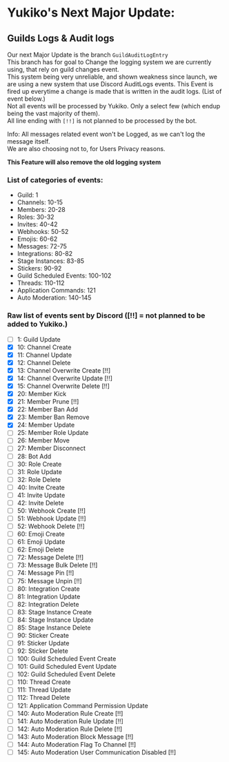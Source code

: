 # Yukiko's Next Major Update: 

## Guilds Logs & Audit logs
Our next Major Update is the branch `GuildAuditLogEntry`  
This branch has for goal to Change the logging system we are currently using, that rely on guild changes event.  
This system being very unreliable, and shown weakness since launch, we are using a new system that use Discord AuditLogs events.
This Event is fired up everytime a change is made that is written in the audit logs. (List of event below.)  
Not all events will be processed by Yukiko. Only a select few (which endup being the vast majority of them).  
All line ending with `[!!]` is not planned to be processed by the bot.  
  
Info: All messages related event won't be Logged, as we can't log the message itself.  
We are also choosing not to, for Users Privacy reasons.  
  
**This Feature will also remove the old logging system**

### List of categories of events: 
 + Guild: 1
 + Channels: 10-15
 + Members: 20-28
 + Roles: 30-32
 + Invites: 40-42
 + Webhooks: 50-52
 + Emojis: 60-62
 + Messages: 72-75
 + Integrations: 80-82
 + Stage Instances: 83-85
 + Stickers: 90-92
 + Guild Scheduled Events: 100-102
 + Threads: 110-112
 + Application Commands: 121
 + Auto Moderation: 140-145

### Raw list of events sent by Discord ([!!] = not planned to be added to Yukiko.)

- [ ] 1: Guild Update
- [x] 10: Channel Create
- [x] 11: Channel Update
- [x] 12: Channel Delete
- [x] 13: Channel Overwrite Create [!!]
- [x] 14: Channel Overwrite Update [!!]
- [x] 15: Channel Overwrite Delete [!!]
- [x] 20: Member Kick
- [x] 21: Member Prune [!!]
- [x] 22: Member Ban Add
- [x] 23: Member Ban Remove
- [x] 24: Member Update
- [ ] 25: Member Role Update
- [ ] 26: Member Move
- [ ] 27: Member Disconnect
- [ ] 28: Bot Add
- [ ] 30: Role Create
- [ ] 31: Role Update
- [ ] 32: Role Delete
- [ ] 40: Invite Create
- [ ] 41: Invite Update
- [ ] 42: Invite Delete
- [ ] 50: Webhook Create [!!]
- [ ] 51: Webhook Update [!!]
- [ ] 52: Webhook Delete [!!]
- [ ] 60: Emoji Create
- [ ] 61: Emoji Update
- [ ] 62: Emoji Delete
- [ ] 72: Message Delete [!!]
- [ ] 73: Message Bulk Delete [!!]
- [ ] 74: Message Pin [!!]
- [ ] 75: Message Unpin [!!]
- [ ] 80: Integration Create
- [ ] 81: Integration Update
- [ ] 82: Integration Delete
- [ ] 83: Stage Instance Create
- [ ] 84: Stage Instance Update
- [ ] 85: Stage Instance Delete
- [ ] 90: Sticker Create
- [ ] 91: Sticker Update
- [ ] 92: Sticker Delete
- [ ] 100: Guild Scheduled Event Create
- [ ] 101: Guild Scheduled Event Update
- [ ] 102: Guild Scheduled Event Delete
- [ ] 110: Thread Create
- [ ] 111: Thread Update
- [ ] 112: Thread Delete
- [ ] 121: Application Command Permission Update
- [ ] 140: Auto Moderation Rule Create [!!]
- [ ] 141: Auto Moderation Rule Update [!!]
- [ ] 142: Auto Moderation Rule Delete [!!]
- [ ] 143: Auto Moderation Block Message [!!]
- [ ] 144: Auto Moderation Flag To Channel [!!]
- [ ] 145: Auto Moderation User Communication Disabled [!!]
